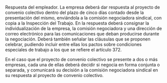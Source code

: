 Respuesta del empleador. La empresa deberá dar respuesta al proyecto de convenio colectivo dentro del plazo de cinco días contado desde la presentación del mismo, enviándola a la comisión negociadora sindical, con copia a la Inspección del Trabajo. En la respuesta deberá consignar la individualización de la empresa, la comisión negociadora y una dirección de correo electrónico para las comunicaciones que deban producirse durante la negociación. Deberá también señalar las cláusulas que se proponen celebrar, pudiendo incluir entre ellas los pactos sobre condiciones especiales de trabajo a los que se refiere el artículo 372.

En el caso que el proyecto de convenio colectivo se presente a dos o más empresas, cada una de ellas deberá decidir si negocia en forma conjunta o separada, y comunicará su decisión a la comisión negociadora sindical en su respuesta al proyecto de convenio colectivo.